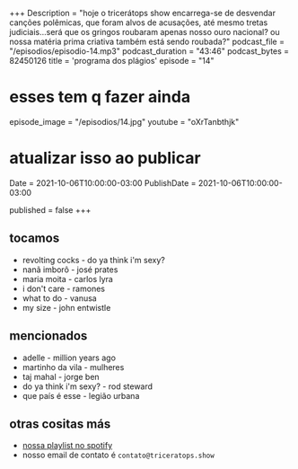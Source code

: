 +++
Description = "hoje o tricerátops show encarrega-se de desvendar canções polêmicas, que foram alvos de acusações, até mesmo tretas judiciais...será que os gringos roubaram apenas nosso ouro nacional? ou nossa matéria prima criativa também está sendo roubada?"
podcast_file = "/episodios/episodio-14.mp3"
podcast_duration = "43:46"
podcast_bytes = 82450126
title = 'programa dos plágios'
episode = "14"

# esses tem q fazer ainda
episode_image = "/episodios/14.jpg"
youtube = "oXrTanbthjk"

# atualizar isso ao publicar
Date = 2021-10-06T10:00:00-03:00
PublishDate = 2021-10-06T10:00:00-03:00

published = false
+++


## tocamos
* revolting cocks - do ya think i'm sexy?
* nanã imborô - josé prates
* maria moita - carlos lyra
* i don't care - ramones
* what to do - vanusa
* my size - john entwistle



## mencionados
* adelle - million years ago
* martinho da vila - mulheres
* taj mahal - jorge ben
* do ya think i'm sexy? - rod steward
* que país é esse - legião urbana


## otras cositas más
* [nossa playlist no spotify](https://open.spotify.com/playlist/0UiztKuga6LmTAxWTsUQdw?si=fb96026bc1994d90)
* nosso email de contato é `contato@triceratops.show`
